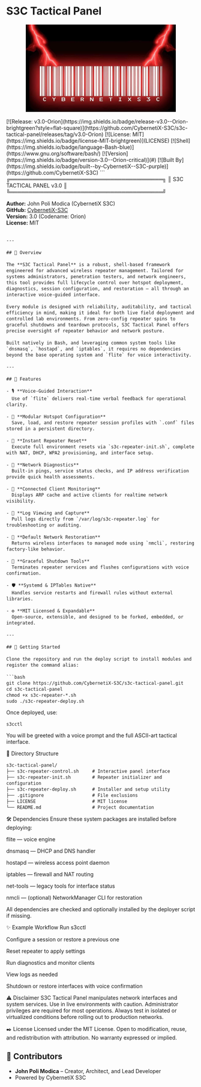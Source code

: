 # S3C Tactical Panel
<p align="center">
  <img src="logo.png" width="400" alt="CybernetiX S3C Tactical Logo">
</p>
[![Release: v3.0-Orion](https://img.shields.io/badge/release-v3.0--Orion-brightgreen?style=flat-square)](https://github.com/CybernetiX-S3C/s3c-tactical-panel/releases/tag/v3.0-Orion)
[![License: MIT](https://img.shields.io/badge/license-MIT-brightgreen)](LICENSE)
[![Shell](https://img.shields.io/badge/language-Bash-blue)](https://www.gnu.org/software/bash/)
[![Version](https://img.shields.io/badge/version-3.0--Orion-critical)](#)
[![Built By](https://img.shields.io/badge/built--by-CybernetiX--S3C-purple)](https://github.com/CybernetiX-S3C)
```
╔═════════════════════════════════════════╗
║         S3C TACTICAL PANEL v3.0         ║
╚═════════════════════════════════════════╝

**Author:** John Poli Modica (CybernetiX S3C)  
**GitHub:** [CybernetiX-S3C](https://github.com/CybernetiX-S3C)  
**Version:** 3.0 (Codename: Orion)  
**License:** MIT
```

---

## 📌 Overview

The **S3C Tactical Panel** is a robust, shell-based framework engineered for advanced wireless repeater management. Tailored for systems administrators, penetration testers, and network engineers, this tool provides full lifecycle control over hotspot deployment, diagnostics, session configuration, and restoration — all through an interactive voice-guided interface.

Every module is designed with reliability, auditability, and tactical efficiency in mind, making it ideal for both live field deployment and controlled lab environments. From zero-config repeater spins to graceful shutdowns and teardown protocols, S3C Tactical Panel offers precise oversight of repeater behavior and network posture.

Built natively in Bash, and leveraging common system tools like `dnsmasq`, `hostapd`, and `iptables`, it requires no dependencies beyond the base operating system and `flite` for voice interactivity.

---

## 🧠 Features

- 🎙 **Voice-Guided Interaction**  
  Use of `flite` delivers real-time verbal feedback for operational clarity.

- 🧬 **Modular Hotspot Configuration**  
  Save, load, and restore repeater session profiles with `.conf` files stored in a persistent directory.

- 🚨 **Instant Repeater Reset**  
  Execute full environment resets via `s3c-repeater-init.sh`, complete with NAT, DHCP, WPA2 provisioning, and interface setup.

- 🔬 **Network Diagnostics**  
  Built-in pings, service status checks, and IP address verification provide quick health assessments.

- 🧠 **Connected Client Monitoring**  
  Displays ARP cache and active clients for realtime network visibility.

- 📜 **Log Viewing and Capture**  
  Pull logs directly from `/var/log/s3c-repeater.log` for troubleshooting or auditing.

- 🔄 **Default Network Restoration**  
  Returns wireless interfaces to managed mode using `nmcli`, restoring factory-like behavior.

- 🧹 **Graceful Shutdown Tools**  
  Terminates repeater services and flushes configurations with voice confirmation.

- 🛡️ **Systemd & IPTables Native**  
  Handles service restarts and firewall rules without external libraries.

- ⚙️ **MIT Licensed & Expandable**  
  Open-source, extensible, and designed to be forked, embedded, or integrated.

---

## 🚀 Getting Started

Clone the repository and run the deploy script to install modules and register the command alias:

```bash
git clone https://github.com/CybernetiX-S3C/s3c-tactical-panel.git
cd s3c-tactical-panel
chmod +x s3c-repeater-*.sh
sudo ./s3c-repeater-deploy.sh
```

Once deployed, use:
```
s3cctl
```
You will be greeted with a voice prompt and the full ASCII-art tactical interface.

📁 Directory Structure
```
s3c-tactical-panel/
├── s3c-repeater-control.sh     # Interactive panel interface
├── s3c-repeater-init.sh        # Repeater initializer and configuration
├── s3c-repeater-deploy.sh      # Installer and setup utility
├── .gitignore                  # File exclusions
├── LICENSE                     # MIT license
└── README.md                   # Project documentation
```

🛠 Dependencies
Ensure these system packages are installed before deploying:

flite — voice engine

dnsmasq — DHCP and DNS handler

hostapd — wireless access point daemon

iptables — firewall and NAT routing

net-tools — legacy tools for interface status

nmcli — (optional) NetworkManager CLI for restoration

All dependencies are checked and optionally installed by the deployer script if missing.

✨ Example Workflow
Run s3cctl

Configure a session or restore a previous one

Reset repeater to apply settings

Run diagnostics and monitor clients

View logs as needed

Shutdown or restore interfaces with voice confirmation

⚠️ Disclaimer
S3C Tactical Panel manipulates network interfaces and system services. Use in live environments with caution. Administrator privileges are required for most operations. Always test in isolated or virtualized conditions before rolling out to production networks.

✒️ License
Licensed under the MIT License. Open to modification, reuse, and redistribution with attribution. No warranty expressed or implied.

## 👥 Contributors

- **John Poli Modica** – Creator, Architect, and Lead Developer  
- Powered by CybernetiX S3C

